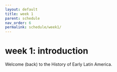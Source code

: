 ```yaml
---
layout: default
title: week 1
parent: schedule
nav_order: 6
permalink: schedule/week1/
---
```


# week 1: introduction

Welcome (back) to the History of Early Latin America. 

